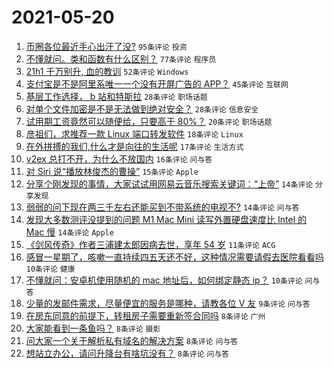 # 2021-05-20

1. [币圈各位最近手心出汗了没?](https://www.v2ex.com/t/778035) `95条评论` `投资`
1. [不懂就问。类和函数有什么区别？](https://www.v2ex.com/t/778049) `77条评论` `程序员`
1. [21h1 千万别升, 血的教训](https://www.v2ex.com/t/778047) `52条评论` `Windows`
1. [支付宝是不是阿里系唯一一个没有开屏广告的 APP？](https://www.v2ex.com/t/778082) `45条评论` `互联网`
1. [基层工作选择， b 站和特斯拉](https://www.v2ex.com/t/778120) `28条评论` `职场话题`
1. [对单个文件加密是不是无法做到绝对安全？](https://www.v2ex.com/t/778090) `28条评论` `信息安全`
1. [试用期工资竟然可以随便给，只要高于 80%？](https://www.v2ex.com/t/778062) `20条评论` `职场话题`
1. [彦祖们，求推荐一款 Linux 端口转发软件](https://www.v2ex.com/t/778087) `18条评论` `Linux`
1. [在外拼搏的我们,什么才是向往的生活呢](https://www.v2ex.com/t/778064) `17条评论` `生活方式`
1. [v2ex 总打不开，为什么不放国内](https://www.v2ex.com/t/778097) `16条评论` `问与答`
1. [对 Siri 说“播放林俊杰的曹操”](https://www.v2ex.com/t/778102) `15条评论` `Apple`
1. [分享个刚发现的事情，大家试试用网易云音乐搜索关键词：“上帝”](https://www.v2ex.com/t/778081) `14条评论` `分享发现`
1. [弱弱的问下现在两三千左右还能买到不带系统的电视不?](https://www.v2ex.com/t/778039) `14条评论` `问与答`
1. [发现大多数测评没提到的问题 M1 Mac Mini 读写外置硬盘速度比 Intel 的 Mac 慢](https://www.v2ex.com/t/778036) `14条评论` `Apple`
1. [《剑风传奇》作者三浦建太郎因病去世，享年 54 岁](https://www.v2ex.com/t/778101) `11条评论` `ACG`
1. [感冒一星期了，咳嗽一直持续四五天还不好，这种情况需要请假去医院看看吗](https://www.v2ex.com/t/778137) `10条评论` `健康`
1. [不懂就问：安卓机使用随机的 mac 地址后，如何绑定静态 ip？](https://www.v2ex.com/t/778131) `10条评论` `问与答`
1. [少量的发邮件需求，尽量便宜的服务是哪种，请教各位 V 友](https://www.v2ex.com/t/778099) `9条评论` `问与答`
1. [在房东同意的前提下，转租房子需要重新签合同吗](https://www.v2ex.com/t/778161) `8条评论` `广州`
1. [大家能看到一条鱼吗？](https://www.v2ex.com/t/778157) `8条评论` `摄影`
1. [问大家一个关于解析私有域名的解决方案](https://www.v2ex.com/t/778135) `8条评论` `问与答`
1. [想站立办公，请问升降台有啥坑没有？](https://www.v2ex.com/t/778125) `8条评论` `问与答`
